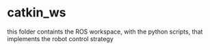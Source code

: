 # catkin_ws

this folder containts the ROS workspace, with the python scripts, that implements the robot control strategy
